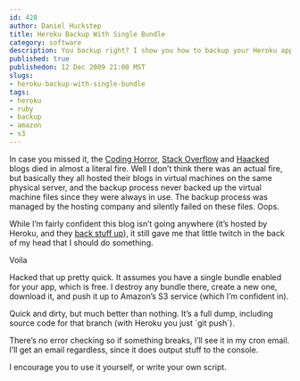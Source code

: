 ```yaml
--- 
id: 428
author: Daniel Huckstep
title: Heroku Backup With Single Bundle
category: software
description: You backup right? I show you how to backup your Heroku app with ease.
published: true
publishedon: 12 Dec 2009 21:00 MST
slugs: 
- heroku-backup-with-single-bundle
tags: 
- heroku
- ruby
- backup
- amazon
- s3
---
```

In case you missed it, the [Coding
Horror](http://www.codinghorror.com/), [Stack
Overflow](http://blog.stackoverflow.com/) and
[Haacked](http://haacked.com/) blogs died in almost a literal fire. Well
I don’t think there was an actual fire, but basically they all hosted
their blogs in virtual machines on the same physical server, and the
backup process never backed up the virtual machine files since they were
always in use. The backup process was managed by the hosting company and
silently failed on these files. Oops.

While I’m fairly confident this blog isn’t going anywhere (it’s hosted
by Heroku, and they [back stuff up](http://docs.heroku.com/backups)), it
still gave me that little twitch in the back of my head that I should do
something.

Voila

<script type="text/javascript" src="http://gist.github.com/255263.js?file=gistfile1.rb">
</script>
Hacked that up pretty quick. It assumes you have a single bundle enabled
for your app, which is free. I destroy any bundle there, create a new
one, download it, and push it up to Amazon’s S3 service (which I’m
confident in).

Quick and dirty, but much better than nothing. It’s a full dump,
including source code for that branch (with Heroku you just \`git
push\`).

There’s no error checking so if something breaks, I’ll see it in my cron
email. I’ll get an email regardless, since it does output stuff to the
console.

I encourage you to use it yourself, or write your own script.